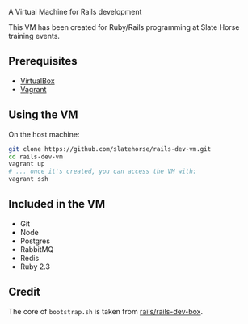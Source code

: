 A Virtual Machine for Rails development

This VM has been created for Ruby/Rails programming at Slate Horse training events.

## Prerequisites

- [VirtualBox](https://www.virtualbox.org)
- [Vagrant](http://vagrantup.com)

## Using the VM

On the host machine:

```bash
git clone https://github.com/slatehorse/rails-dev-vm.git
cd rails-dev-vm
vagrant up
# ... once it's created, you can access the VM with:
vagrant ssh
```

## Included in the VM

- Git
- Node 
- Postgres
- RabbitMQ
- Redis
- Ruby 2.3

## Credit

The core of `bootstrap.sh` is taken from [rails/rails-dev-box](https://github.com/rails/rails-dev-box).